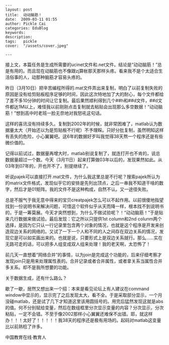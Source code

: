 
    ---
    layout: post  
    title:  动动脑筋！  
    date:  2009-03-11 01:55  
    author: Pickle Cai  
    categories: EduBlog  
    keywords: 
    description:   
    tags:	pickle   
    cover:  "/assets/cover.jpeg"  

    ---  
    
接上文，本篇任务是生成所需要的ucinet文件和.net文件。结论是“动动脑筋！”总是有用的。而且现在动脑筋也不像跟zj算帐那天那样头疼。看来我不是个太适合生活俗事的人，动那种脑筋才容易头疼的。





昨日（3月10日）把辛苦编程所得的.mat文件弄出来复制，明白了以前复制失败的原因是没有给剪贴板程序足够的时间，因此这次特地加了大的耐心，每个文件都给了差不多10分钟的时间让它复制。最后果然顺利得到几个##h和##d文件，##d文件都达1M以上，难怪我以前刚刚点击复制就去粘贴会出现那么多空数据！“动动脑筋！”想到高中时老班一脸无奈地对我怒吼这句话。 

这样的喜讯没有持续多久。复制到2002年的时候，就非常困难了，matlab认为数据量太大（开始还以为是剪贴板不行呢）不予理睬。只好分批复制，虽然明知这样有丢失的危险，小心翼翼吧。这6年的数据好歹叫我觉得38天熬一个程序还是有些微价值的。 

记得以前试过，数据量再增大时，matlab别说复制了，就连打开也不肯的，说总数据量超过一个数。今天（3月11日）起来打算做03年以后的，发现果然如此。从03年到07年的，开也开不了，别提继续了。 

听说pajek可以直接打开.mat文件，为什么我这里总是不行呢？搜索pajek所认为的matrix文件格式，发现似乎它的安排是先列出顶点，之后一串我不知道干啥的数字，然后才是01矩阵。我的文件不是这种构成，自然不认。又一途径失败。 

总是不服气于我无意中得来的宝贝creatpajek怎么可以不起作用。以前很傻地指望找到一份说明书来解决问题，可惜这个软件似乎从天而降一样，根本找不到说明书的，于是一筹莫展。今天才突然想到，为什么不做试验呢？！“动动脑筋！”于是贴来几行数据来做试验。最后发现：它之所以只提供1st column和2nd colunm两个选择，是因为它只认一行记录里包含两个对象的情况，也就是这个程序是开发来创造双边关系的网络的。又试了一下一个人和不同的人之间存在双边关系的情况，发现它是可以如实画出来的。也就是说，只要形式上是双边关系就行。那么……实在无路可走的话，可以把多人组变成双人组来处理！我的老天啊，太恐怖了！ 

前几天一直想着“网络合并”的事情，以为join是完成这个功能的，后来仔细考察才发现join只是用来处理属性表的。合并记录或者合并属性，或者拿关系当属性合并多关系。却不是我所想要的功能。 

关于数据生成，还有什么路么？ 

歇了一歇，居然又想出来一个招：本来是看见论坛上有人建议在command window中显示的，显示完了之后发现太大，看不全。于是采取部分显示，一个月没碰matlab，还是试了几下才知道这里该用圆括号的。用完后猛然发现这就是abs的值。何不分别赋给变量，然后在数组框里分次显示变量的内容？分次显示，分次粘贴，一定不会错。不至于像2002那样小心翼翼还难保不出错。耶，就这样办！！！太好了！！！！！我38天的程序还是极有用场的。起码对matlab这变量比以前熟稔了许多。

		    
 中国教育在线·教育人

